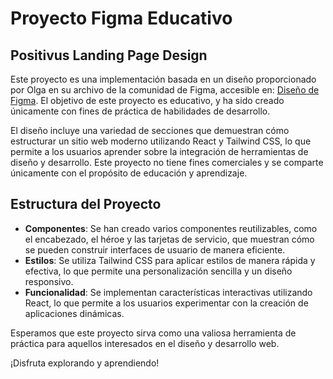 # Proyecto Figma Educativo
## Positivus Landing Page Design

Este proyecto es una implementación basada en un diseño proporcionado por Olga en su archivo de la comunidad de Figma, accesible en: [Diseño de Figma](https://www.figma.com/community/file/1230604708032389430). El objetivo de este proyecto es educativo, y ha sido creado únicamente con fines de práctica de habilidades de desarrollo.

El diseño incluye una variedad de secciones que demuestran cómo estructurar un sitio web moderno utilizando React y Tailwind CSS, lo que permite a los usuarios aprender sobre la integración de herramientas de diseño y desarrollo. Este proyecto no tiene fines comerciales y se comparte únicamente con el propósito de educación y aprendizaje.

## Estructura del Proyecto

- **Componentes**: Se han creado varios componentes reutilizables, como el encabezado, el héroe y las tarjetas de servicio, que muestran cómo se pueden construir interfaces de usuario de manera eficiente.
- **Estilos**: Se utiliza Tailwind CSS para aplicar estilos de manera rápida y efectiva, lo que permite una personalización sencilla y un diseño responsivo.
- **Funcionalidad**: Se implementan características interactivas utilizando React, lo que permite a los usuarios experimentar con la creación de aplicaciones dinámicas.

Esperamos que este proyecto sirva como una valiosa herramienta de práctica para aquellos interesados en el diseño y desarrollo web.

¡Disfruta explorando y aprendiendo!

